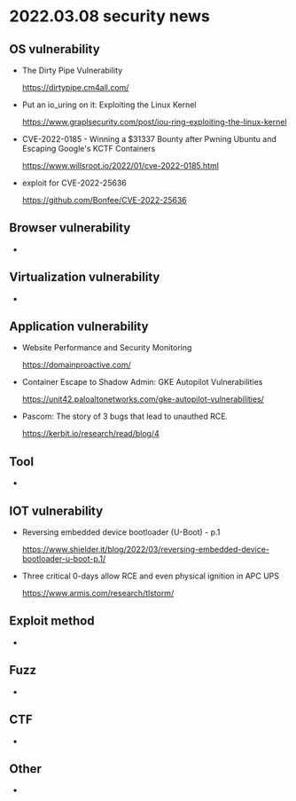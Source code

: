 # 2022.03.08 security news

## OS vulnerability 

* The Dirty Pipe Vulnerability

  https://dirtypipe.cm4all.com/

* Put an io_uring on it: Exploiting the Linux Kernel

  https://www.graplsecurity.com/post/iou-ring-exploiting-the-linux-kernel

* CVE-2022-0185 - Winning a $31337 Bounty after Pwning Ubuntu and Escaping Google's KCTF Containers

  https://www.willsroot.io/2022/01/cve-2022-0185.html

* exploit for CVE-2022-25636

  https://github.com/Bonfee/CVE-2022-25636

## Browser vulnerability

* 

## Virtualization vulnerability

* 

## Application vulnerability 

* Website Performance and Security Monitoring

  https://domainproactive.com/

* Container Escape to Shadow Admin: GKE Autopilot Vulnerabilities

  https://unit42.paloaltonetworks.com/gke-autopilot-vulnerabilities/

* Pascom: The story of 3 bugs that lead to unauthed RCE.

  https://kerbit.io/research/read/blog/4

## Tool

* 

## IOT vulnerability 

* Reversing embedded device bootloader (U-Boot) - p.1

  https://www.shielder.it/blog/2022/03/reversing-embedded-device-bootloader-u-boot-p.1/

* Three critical 0-days allow RCE and even physical ignition in APC UPS

  https://www.armis.com/research/tlstorm/

## Exploit method

* 

## Fuzz

* 

## CTF

* 

## Other

* 